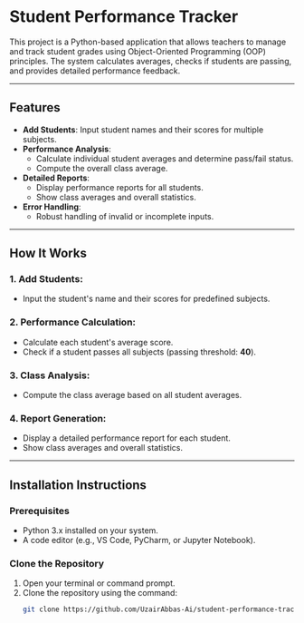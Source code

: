 # Student Performance Tracker

This project is a Python-based application that allows teachers to manage and track student grades using Object-Oriented Programming (OOP) principles. The system calculates averages, checks if students are passing, and provides detailed performance feedback.

---

## Features

- **Add Students**: Input student names and their scores for multiple subjects.
- **Performance Analysis**:
  - Calculate individual student averages and determine pass/fail status.
  - Compute the overall class average.
- **Detailed Reports**:
  - Display performance reports for all students.
  - Show class averages and overall statistics.
- **Error Handling**:
  - Robust handling of invalid or incomplete inputs.

---

## How It Works

### 1. Add Students:
- Input the student's name and their scores for predefined subjects.

### 2. Performance Calculation:
- Calculate each student's average score.
- Check if a student passes all subjects (passing threshold: **40**).

### 3. Class Analysis:
- Compute the class average based on all student averages.

### 4. Report Generation:
- Display a detailed performance report for each student.
- Show class averages and overall statistics.

---

## Installation Instructions

### Prerequisites
- Python 3.x installed on your system.
- A code editor (e.g., VS Code, PyCharm, or Jupyter Notebook).

### Clone the Repository
1. Open your terminal or command prompt.
2. Clone the repository using the command:
   ```bash
   git clone https://github.com/UzairAbbas-Ai/student-performance-tracker.git
